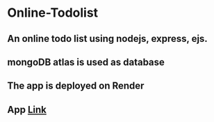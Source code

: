 # Online-Todolist
## An online todo list using nodejs, express, ejs.
## mongoDB atlas is used as database
## The app is deployed on Render
## App [Link](https://online-todolist.onrender.com)
